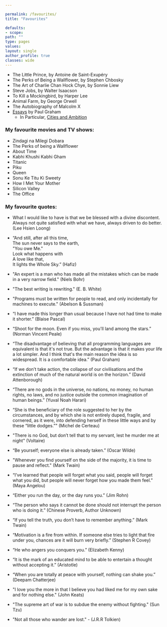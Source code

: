 ```yaml
---

permalink: /favourites/
title: "Favourites"

defaults:
- scope:
path: ""
type: pages
values:
layout: single
author_profile: true
classes: wide
---
```



<a name="reads"></a>
- The Little Prince, by Antoine de Saint-Exupéry
- The Perks of Being a Wallflower, by Stephen Chbosky
- The Art of Charlie Chan Hock Chye, by Sonnie Liew
- Steve Jobs, by Walter Isaacson
- To Kill a Mockingbird, by Harper Lee
- Animal Farm, by George Orwell
- The Autobiography of Malcolm X 
- [Essays](http://paulgraham.com/articles.html) by Paul Graham
    -   In Particular, [Cities and Ambition](http://www.paulgraham.com/cities.html)

<a name="movies"></a>
### My favourite movies and TV shows:

- Zindagi na Milegi Dobara
- The Perks of being a Wallflower
- About Time
- Kabhi Khushi Kabhi Gham
- Titanic
- Piku 
- Queen 
- Sonu Ke Titu Ki Sweety
- How I Met Your Mother
- Silicon Valley
- The Office

### My favourite quotes:

<a name="quotes"></a>

- What I would like to have is that we be blessed with a divine discontent. Always not quite satisfied with what we have, always driven to do better. (Lee Hsien Loong)

- “And still, after all this time,  
The sun never says to the earth,  
"You owe Me."  
Look what happens with  
A love like that,  
It lights the Whole Sky.” (Hafiz)

- "An expert is a man who has made all the mistakes which can be made in a very narrow field." (Niels Bohr)

- "The best writing is rewriting." (E. B. White)

- "Programs must be written for people to read, and only incidentally for machines to execute." (Abelson & Sussman)

- “I have made this longer than usual because I have not had time to make it shorter.” (Blaise Pascal)

- “Shoot for the moon. Even if you miss, you'll land among the stars.” (Norman Vincent Peale)

- “The disadvantage of believing that all programming languages are equivalent is that it's not true. But the advantage is that it makes your life a lot simpler. And I think that's the main reason the idea is so widespread. It is a comfortable idea.” (Paul Graham)

- “If we don’t take action, the collapse of our civilisations and the extinction of much of the natural world is on the horizon.” (David Attenborough)

- “There are no gods in the universe, no nations, no money, no human rights, no laws, and no justice outside the common imagination of human beings.” (Yuval Noah Harari)

- “She is the beneficiary of the role suggested to her by the circumstances, and by which she is not entirely duped, fragile, and cornered, as it were, into defending herself in these little ways and by these “little dodges.”" (Michel de Certeau)

- "There is no God, but don’t tell that to my servant, lest he murder me at night" (Voltaire)

- “Be yourself; everyone else is already taken.” (Oscar Wilde)

- "Whenever you find yourself on the side of the majority, it is time to pause and reflect." (Mark Twain)

- “I’ve learned that people will forget what you said, people will forget what you did, but people will never forget how you made them feel.” (Maya Angelou)

- “Either you run the day, or the day runs you.” (Jim Rohn)

- “The person who says it cannot be done should not interrupt the person who is doing it.” (Chinese Proverb, Author Unknown)

- “If you tell the truth, you don’t have to remember anything.” (Mark Twain)

- “Motivation is a fire from within. If someone else tries to light that fire under you, chances are it will burn very briefly.” (Stephen R Covey)

- “He who angers you conquers you.” (Elizabeth Kenny)

- “It is the mark of an educated mind to be able to entertain a thought without accepting it.” (Aristotle)

- “When you are totally at peace with yourself, nothing can shake you.” (Deepam Chatterjee)

- "I love you the more in that I believe you had liked me for my own sake and for nothing else." (John Keats)

- "The supreme art of war is to subdue the enemy without fighting." (Sun Tzu)

- "Not all those who wander are lost." - (J.R.R Tolkien)